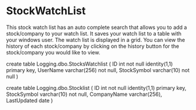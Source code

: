 # StockWatchList

This stock watch list has an auto complete search that allows you to add a stock/company to your watch list. 
It saves your watch list to a table with your windows user.
The watch list is displayed in a grid.
You can view the history of each stock/company by clicking on the history button for the stock/company you would like to view.

create table Logging.dbo.StocksWatchlist (
	ID int not null identity(1,1) primary key,
	UserName varchar(256) not null,
	StockSymbol varchar(10) not null
)

create table Logging.dbo.Stocklist (
	ID int not null identity(1,1) primary key,
	StockSymbol varchar(10) not null,
	CompanyName varchar(256),
	LastUpdated date
)
